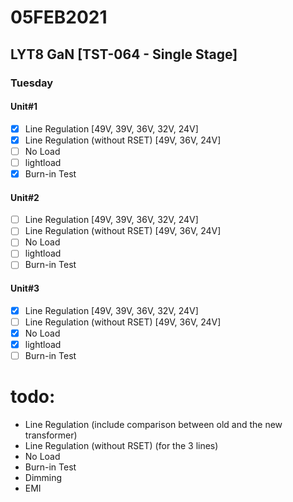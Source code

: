 # 05FEB2021

## LYT8 GaN [TST-064 - Single Stage]
### Tuesday

#### Unit#1
- [x] Line Regulation [49V, 39V, 36V, 32V, 24V]
- [x] Line Regulation (without RSET) [49V, 36V, 24V]
- [ ] No Load
- [ ] lightload
- [x] Burn-in Test
#### Unit#2
- [ ] Line Regulation [49V, 39V, 36V, 32V, 24V]
- [ ] Line Regulation (without RSET) [49V, 36V, 24V]
- [ ] No Load
- [ ] lightload
- [ ] Burn-in Test
#### Unit#3
- [x] Line Regulation [49V, 39V, 36V, 32V, 24V]
- [ ] Line Regulation (without RSET) [49V, 36V, 24V]
- [x] No Load
- [x] lightload
- [ ] Burn-in Test

# todo:
- Line Regulation (include comparison between old and the new transformer)
- Line Regulation (without RSET) (for the 3 lines)
- No Load
- Burn-in Test
- Dimming
- EMI